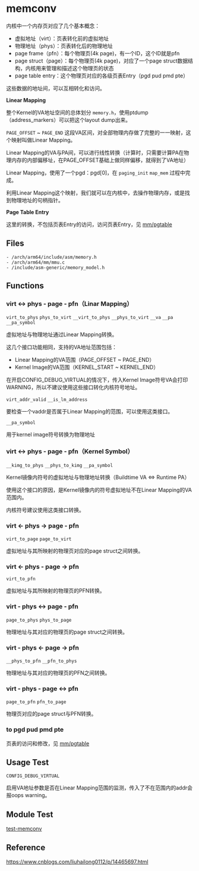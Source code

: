 # memconv

内核中一个内存页对应了几个基本概念：

- 虚拟地址（virt）：页表转化前的虚拟地址
- 物理地址（phys）：页表转化后的物理地址
- page frame（pfn）：每个物理页(4k page)，有一个ID，这个ID就是pfn
- page struct（page）：每个物理页(4k page)，对应了一个page struct数据结构，内核用来管理和描述这个物理页的状态
- page table entry：这个物理页对应的各级页表Entry（pgd pud pmd pte）

这些数据的地址间，可以互相转化和访问。

**Linear Mapping**

整个Kernel的VA地址空间的总体划分 `memory.h`，使用ptdump（address_markers）可以把这个layout dump出来。

`PAGE_OFFSET` ~ `PAGE_END` 这段VA区间，对全部物理内存做了完整的一一映射，这个映射叫做Linear Mapping。

Linear Mapping的VA与PA间，可以进行线性转换（计算时，只需要计算PA在物理内存的内部偏移址，在PAGE_OFFSET基础上做同样偏移，就得到了VA地址）

Linear Mapping，使用了一个pgd：pgd[0]，在 `paging_init` `map_mem` 过程中完成。

利用Linear Mapping这个映射，我们就可以在内核中，去操作物理内存，或是找到物理地址的句柄指针。

**Page Table Entry**

这里的转换，不包括页表Entry的访问，访问页表Entry，见 [mm/pgtable]([pgtable](/mm/pgtable))

## Files

```
- /arch/arm64/include/asm/memory.h
- /arch/arm64/mm/mmu.c
- /include/asm-generic/memory_model.h
```

## Functions

### virt <-> phys - page - pfn（Linar Mapping）

`virt_to_phys` `phys_to_virt` `__virt_to_phys` `__phys_to_virt` `__va` `__pa` `__pa_symbol`

虚拟地址与物理地址通过Linear Mapping转换。

这几个接口功能相同，支持的VA地址范围包括：

- Linear Mapping的VA范围（PAGE_OFFSET ~ PAGE_END）
- Kernel Image的VA范围（KERNEL_START ~ KERNEL_END）

在开启CONFIG_DEBUG_VIRTUAL的情况下，传入Kernel Image符号VA会打印WARNING，所以不建议使用这些接口转化内核符号地址。

`virt_addr_valid` `__is_lm_address`

要检查一个vaddr是否属于Linear Mapping的范围，可以使用这类接口。

`__pa_symbol`

用于kernel image符号转换为物理地址

### virt <-> phys - page - pfn（Kernel Symbol）

`__kimg_to_phys` `__phys_to_kimg` `__pa_symbol`

Kernel镜像内符号的虚拟地址与物理地址转换（Buildtime VA <=> Runtime PA）

使用这个接口的原因，是Kernel镜像内的符号虚拟地址不在Linear Mapping的VA范围内。

内核符号建议使用这类接口转换。

### virt <- phys -> page - pfn

`virt_to_page` `page_to_virt`

虚拟地址与其所映射的物理页对应的page struct之间转换。

### virt <- phys - page -> pfn

`virt_to_pfn`

虚拟地址与其所映射的物理页的PFN转换。

### virt - phys <-> page - pfn

`page_to_phys` `phys_to_page`

物理地址与其对应的物理页的page struct之间转换。

### virt - phys <- page -> pfn

`__phys_to_pfn` `__pfn_to_phys`

物理地址与其对应的物理页的PFN之间转换。

### virt - phys - page <-> pfn

`page_to_pfn` `pfn_to_page`

物理页对应的page struct与PFN转换。

### to pgd pud pmd pte

页表的访问和修改，见 [mm/pgtable]([pgtable](/mm/pgtable))

## Usage Test

`CONFIG_DEBUG_VIRTUAL`

启用VA地址参数是否在Linear Mapping范围的监测，传入了不在范围内的addr会报oops warning。

## Module Test

[test-memconv](https://github.com/kernel-cyrus/kernel-tour/tree/master/tests/test-memconv)

## Reference

<https://www.cnblogs.com/liuhailong0112/p/14465697.html>